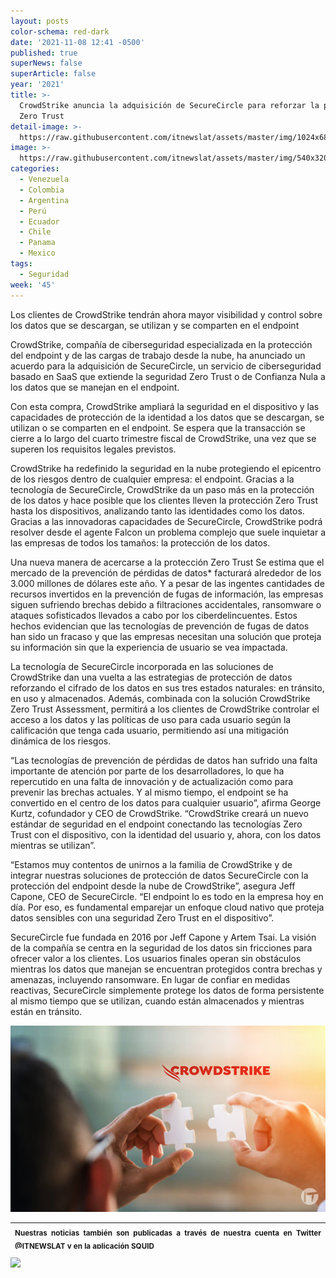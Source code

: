 ```yaml
---
layout: posts
color-schema: red-dark
date: '2021-11-08 12:41 -0500'
published: true
superNews: false
superArticle: false
year: '2021'
title: >-
  CrowdStrike anuncia la adquisición de SecureCircle para reforzar la protección
  Zero Trust
detail-image: >-
  https://raw.githubusercontent.com/itnewslat/assets/master/img/1024x680/CrowdStrike-g.jpg
image: >-
  https://raw.githubusercontent.com/itnewslat/assets/master/img/540x320/CrowdStrike-p.jpg
categories:
  - Venezuela
  - Colombia
  - Argentina
  - Perú
  - Ecuador
  - Chile
  - Panama
  - Mexico
tags:
  - Seguridad
week: '45'
---
```

Los clientes de CrowdStrike tendrán ahora mayor visibilidad y control sobre los datos que se descargan, se utilizan y se comparten en el endpoint

CrowdStrike, compañía de ciberseguridad especializada en la protección del endpoint y de las cargas de trabajo desde la nube, ha anunciado un acuerdo para la adquisición de SecureCircle, un servicio de ciberseguridad basado en SaaS que extiende la seguridad Zero Trust o de Confianza Nula a los datos que se manejan en el endpoint. 

Con esta compra, CrowdStrike ampliará la seguridad en el dispositivo y las capacidades de protección de la identidad a los datos que se descargan, se utilizan o se comparten en el endpoint. Se espera que la transacción se cierre a lo largo del cuarto trimestre fiscal de CrowdStrike, una vez que se superen los requisitos legales previstos.

CrowdStrike ha redefinido la seguridad en la nube protegiendo el epicentro de los riesgos dentro de cualquier empresa: el endpoint. Gracias a la tecnología de SecureCircle, CrowdStrike da un paso más en la protección de los datos y hace posible que los clientes lleven la protección Zero Trust hasta los dispositivos, analizando tanto las identidades como los datos. Gracias a las innovadoras capacidades de SecureCircle, CrowdStrike podrá resolver desde el agente Falcon un problema complejo que suele inquietar a las empresas de todos los tamaños: la protección de los datos.

Una nueva manera de acercarse a la protección Zero Trust
Se estima que el mercado de la prevención de pérdidas de datos* facturará alrededor de los 3.000 millones de dólares este año. Y a pesar de las ingentes cantidades de recursos invertidos en la prevención de fugas de información, las empresas siguen sufriendo brechas debido a filtraciones accidentales, ransomware o ataques sofisticados llevados a cabo por los ciberdelincuentes. Estos hechos evidencian que las tecnologías de prevención de fugas de datos han sido un fracaso y que las empresas necesitan una solución que proteja su información sin que la experiencia de usuario se vea impactada.

La tecnología de SecureCircle incorporada en las soluciones de CrowdStrike dan una vuelta a las estrategias de protección de datos reforzando el cifrado de los datos en sus tres estados naturales: en tránsito, en uso y almacenados. Además, combinada con la solución CrowdStrike Zero Trust Assessment, permitirá a los clientes de CrowdStrike controlar el acceso a los datos y las políticas de uso para cada usuario según la calificación que tenga cada usuario, permitiendo así una mitigación dinámica de los riesgos.

“Las tecnologías de prevención de pérdidas de datos han sufrido una falta importante de atención por parte de los desarrolladores, lo que ha repercutido en una falta de innovación y de actualización como para prevenir las brechas actuales. Y al mismo tiempo, el endpoint se ha convertido en el centro de los datos para cualquier usuario”, afirma George Kurtz, cofundador y CEO de CrowdStrike. “CrowdStrike creará un nuevo estándar de seguridad en el endpoint conectando las tecnologías Zero Trust con el dispositivo, con la identidad del usuario y, ahora, con los datos mientras se utilizan”.

“Estamos muy contentos de unirnos a la familia de CrowdStrike y de integrar nuestras soluciones de protección de datos SecureCircle con la protección del endpoint desde la nube de CrowdStrike”, asegura Jeff Capone, CEO de SecureCircle. “El endpoint lo es todo en la empresa hoy en día. Por eso, es fundamental emparejar un enfoque cloud nativo que proteja datos sensibles con una seguridad Zero Trust en el dispositivo”.

SecureCircle fue fundada en 2016 por Jeff Capone y Artem Tsai. La visión de la compañía se centra en la seguridad de los datos sin fricciones para ofrecer valor a los clientes. Los usuarios finales operan sin obstáculos mientras los datos que manejan se encuentran protegidos contra brechas y amenazas, incluyendo ransomware. En lugar de confiar en medidas reactivas, SecureCircle simplemente protege los datos de forma persistente al mismo tiempo que se utilizan, cuando están almacenados y mientras están en tránsito.

![](https://raw.githubusercontent.com/itnewslat/assets/master/img/540x320/CrowdStrike-p.jpg)

<table style="height: 42px;" width="569">
<tbody>
<tr>
<td style="text-align: justify;"><sub><strong>Nuestras noticias también son publicadas a través de nuestra cuenta en Twitter <a href="https://twitter.com/itnewslat?lang=es">@ITNEWSLAT</a> y en la aplicación <a href="https://squidapp.co/en/">SQUID</a></strong></sub></td>
</tr>
</tbody>
</table>

<img src="https://tracker.metricool.com/c3po.jpg?hash=56f88a41e39ab42c063cc51676587a04"/>
